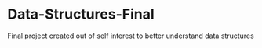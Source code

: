 # Data-Structures-Final
Final project created out of self interest to better understand data structures 
